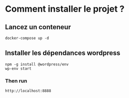 # Comment installer le projet ?

## Lancez un conteneur

```
docker-compose up -d
```

## Installer les dépendances wordpress

```
npm -g install @wordpress/env
wp-env start
```

### Then run

```
http://localhost:8888
```
